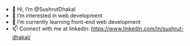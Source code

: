 - 👋 Hi, I’m @SushrutDhakal
- 👀 I’m interested in web development
- 🌱 I’m currently learning front-end web development
- 📫 Connect with me at linkedin: https://www.linkedin.com/in/sushrut-dhakal/ 

<!---
SushrutDhakal/SushrutDhakal is a ✨ special ✨ repository because its `README.md` (this file) appears on your GitHub profile.
You can click the Preview link to take a look at your changes.
--->
